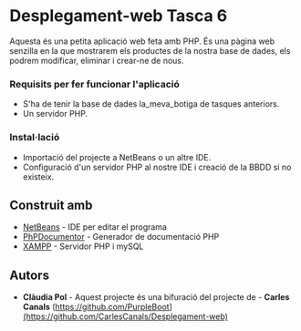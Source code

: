 # Desplegament-web Tasca 6
Aquesta és una petita aplicació web feta amb PHP. És una pàgina web senzilla en la que mostrarem els productes de la nostra base de dades, els podrem modificar, eliminar i crear-ne de nous.

### Requisits per fer funcionar l'aplicació

- S'ha de tenir la base de dades la_meva_botiga de tasques anteriors.
- Un servidor PHP.

### Instal·lació

- Importació del projecte a NetBeans o un altre IDE.
- Configuració d'un servidor PHP al nostre IDE i creació de la BBDD si no existeix.


## Construit amb

* [NetBeans](https://netbeans.apache.org/front/main/index.html) - IDE per editar el programa
* [PhPDocumentor](https://phpdoc.org/) - Generador de documentació PHP
* [XAMPP](https://www.apachefriends.org/download.html) - Servidor PHP i mySQL

## Autors

* **Clàudia Pol** - Aquest projecte és una bifuració del projecte de - **Carles Canals** (https://github.com/PurpleBoot](https://github.com/CarlesCanals/Desplegament-web)
